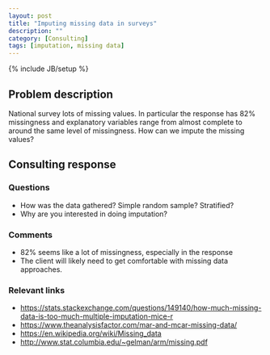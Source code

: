 ```yaml
---
layout: post
title: "Imputing missing data in surveys"
description: ""
category: [Consulting]
tags: [imputation, missing data]
---
```

{% include JB/setup %}

## Problem description

National survey lots of missing values. 
In particular the response has 82% missingness and explanatory variables
range from almost complete to around the same level of missingness.
How can we impute the missing values?

## Consulting response

### Questions

- How was the data gathered? Simple random sample? Stratified?
- Why are you interested in doing imputation?

### Comments

- 82% seems like a lot of missingness, especially in the response
- The client will likely need to get comfortable with missing data approaches.

### Relevant links

- <https://stats.stackexchange.com/questions/149140/how-much-missing-data-is-too-much-multiple-imputation-mice-r>
- <https://www.theanalysisfactor.com/mar-and-mcar-missing-data/>
- <https://en.wikipedia.org/wiki/Missing_data>
- <http://www.stat.columbia.edu/~gelman/arm/missing.pdf>
